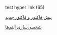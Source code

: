 
test hyper link (65)

[پیش فاکتور و فاکتور جدید
](https://github.com/1stco/PayamGostarDocs/blob/master/help2.5.4/Integrated-bank/Database/Records/Pre-invoice-new-invoice/Pre-invoice-new-invoice.md)



[شخصی‌سازی آیتم‌ها](https://github.com/1stco/PayamGostarDocs/blob/master/help2.5.4/Settings/Personalization-crm/Overview/General-information/General-information.md)
